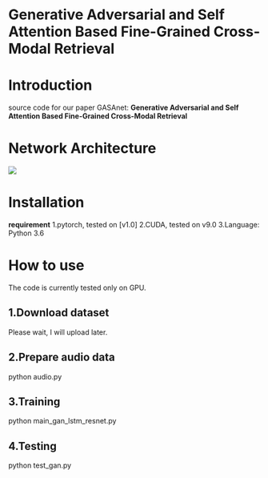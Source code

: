 # Generative Adversarial and Self Attention Based Fine-Grained Cross-Modal Retrieval
# Introduction
source code for our paper GASAnet: **Generative Adversarial and Self Attention Based Fine-Grained Cross-Modal Retrieval**
# Network Architecture
![](https://github.com/gasanet/GASA/blob/master/gan.jpg)
# Installation
**requirement**
1.pytorch, tested on [v1.0]
2.CUDA, tested on v9.0
3.Language: Python 3.6
# How to use
The code is currently tested only on GPU.
## 1.Download dataset
Please wait, I will upload later.
## 2.Prepare audio data
python audio.py
## 3.Training
python main_gan_lstm_resnet.py
## 4.Testing
python test_gan.py

